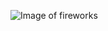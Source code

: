 ![Image of fireworks](https://www.google.com/url?sa=i&url=https%3A%2F%2Fpngtree.com%2F&psig=AOvVaw2tNNPOn7CSLwgdgj5Vgu2o&ust=1581609056463000&source=images&cd=vfe&ved=0CAIQjRxqFwoTCKD9-IGvzOcCFQAAAAAdAAAAABAD)
